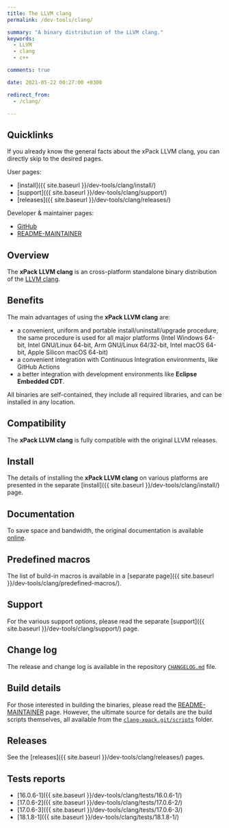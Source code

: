 ```yaml
---
title: The LLVM clang
permalink: /dev-tools/clang/

summary: "A binary distribution of the LLVM clang."
keywords:
  - LLVM
  - clang
  - c++

comments: true

date: 2021-05-22 00:27:00 +0300

redirect_from:
  - /clang/

---
```


## Quicklinks

If you already know the general facts about the xPack LLVM clang, you can
directly skip to the desired pages.

User pages:

- [install]({{ site.baseurl }}/dev-tools/clang/install/)
- [support]({{ site.baseurl }}/dev-tools/clang/support/)
- [releases]({{ site.baseurl }}/dev-tools/clang/releases/)

Developer & maintainer pages:

- [GitHub](https://github.com/xpack-dev-tools/clang-xpack/)
- [README-MAINTAINER](https://github.com/xpack-dev-tools/clang-xpack/blob/xpack/README-MAINTAINER.md)

## Overview

The **xPack LLVM clang**
is an cross-platform standalone binary distribution of the
[LLVM clang](https://clang.llvm.org).

## Benefits

The main advantages of using the **xPack LLVM clang** are:

- a convenient, uniform and portable install/uninstall/upgrade procedure,
  the same procedure is used for all major
  platforms (Intel Windows 64-bit, Intel GNU/Linux 64-bit, Arm GNU/Linux
  64/32-bit, Intel macOS 64-bit, Apple Silicon macOS 64-bit)
- a convenient integration with Continuous Integration environments,
  like GitHub Actions
- a better integration with development environments
  like **Eclipse Embedded CDT**.

All binaries are self-contained, they include all required libraries,
and can be installed in any location.

## Compatibility

The **xPack LLVM clang** is fully compatible with the
original LLVM releases.

## Install

The details of installing the **xPack LLVM clang** on various
platforms are presented in the separate
[install]({{ site.baseurl }}/dev-tools/clang/install/) page.

## Documentation

To save space and bandwidth, the original documentation is available
[online](https://clang.llvm.org/docs/UsersManual.html).

## Predefined macros

The list of build-in macros is available in a
[separate page]({{ site.baseurl }}/dev-tools/clang/predefined-macros/).

## Support

For the various support options, please read the separate
[support]({{ site.baseurl }}/dev-tools/clang/support/) page.

## Change log

The release and change log is available in the repository
[`CHANGELOG.md`](https://github.com/xpack-dev-tools/clang-xpack/blob/xpack/CHANGELOG.md) file.

## Build details

For those interested in building the binaries, please read the
[README-MAINTAINER](https://github.com/xpack-dev-tools/clang-xpack/blob/xpack/README-MAINTAINER.md)
page.
However, the ultimate source for details are the build scripts themselves,
all available from the
[`clang-xpack.git/scripts`](https://github.com/xpack-dev-tools/clang-xpack/tree/xpack/scripts/)
folder.

## Releases

See the [releases]({{ site.baseurl }}/dev-tools/clang/releases/) pages.

## Tests reports

- [16.0.6-1]({{ site.baseurl }}/dev-tools/clang/tests/16.0.6-1/)
- [17.0.6-2]({{ site.baseurl }}/dev-tools/clang/tests/17.0.6-2/)
- [17.0.6-3]({{ site.baseurl }}/dev-tools/clang/tests/17.0.6-3/)
- [18.1.8-1]({{ site.baseurl }}/dev-tools/clang/tests/18.1.8-1/)
